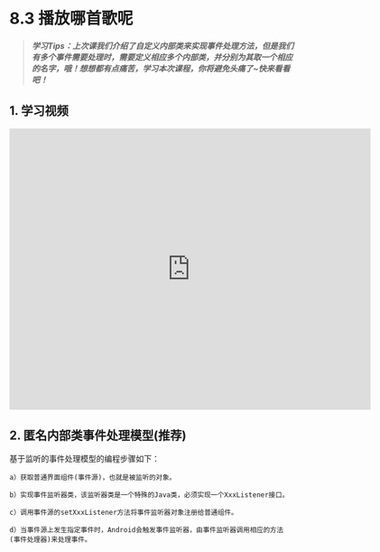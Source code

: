 # 8.3 播放哪首歌呢

>##### 学习Tips：上次课我们介绍了自定义内部类来实现事件处理方法，但是我们有多个事件需要处理时，需要定义相应多个内部类，并分别为其取一个相应的名字，哦！想想都有点痛苦，学习本次课程，你将避免头痛了~快来看看吧！

## 1. 学习视频

<iframe frameborder="0" width="640" height="498" src="https://v.qq.com/iframe/player.html?vid=z0180bhmznp&tiny=0&auto=0" allowfullscreen></iframe>

## 2. 匿名内部类事件处理模型(推荐)

基于监听的事件处理模型的编程步骤如下：

    a）获取普通界面组件(事件源)，也就是被监听的对象。

    b）实现事件监听器类，该监听器类是一个特殊的Java类，必须实现一个XxxListener接口。

    c）调用事件源的setXxxListener方法将事件监听器对象注册给普通组件。

    d）当事件源上发生指定事件时，Android会触发事件监听器，由事件监听器调用相应的方法(事件处理器)来处理事件。